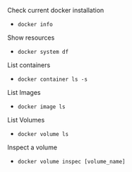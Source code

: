 Check current docker installation
- `docker info`

Show resources
- `docker system df`

List containers
- `docker container ls -s`

List Images
- `docker image ls`

List Volumes
- `docker volume ls`

Inspect a volume
- `docker volume inspec [volume_name]`
